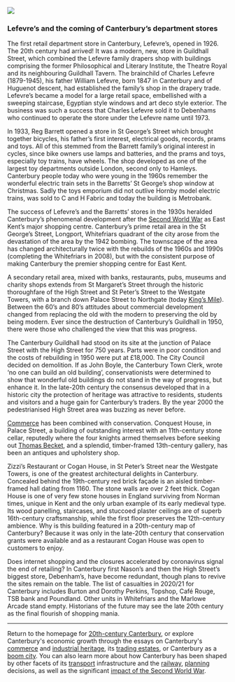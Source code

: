<a href="https://dev.visual-essays.app"><img src="https://dev-visual-essays.netlify.app/images/ve-button.png"/></a>
<param author="Richard Maltby" banner="https://stor.artstor.org/stor/c35dcc83-8c83-4e82-8a7e-0d012287b919" layout="vtl" title="20th-Century Canterbury: Retail" ve-config=""/>

<param aliases="Canterbury" eid="Q29303" ve-entity=""/>
<param aliases="William Lefevre" eid="Q22101934" ve-entity=""/>
<param aliases="Whitefriars" eid="Q17064998" ve-entity=""/>
<param aliases="Westgate Towers" eid="Q104815065" ve-entity=""/>
<param aliases="Guildhall" eid="Q17641331" ve-entity=""/>
<param aliases="Conquest House" eid="Q17557113" ve-entity=""/>

### Lefevre’s and the coming of Canterbury’s department stores

The first retail department store in Canterbury, Lefevre’s, opened in 1926. The 20th century had arrived! It was a modern, new, store in Guildhall Street, which combined the Lefevre family drapers shop with buildings comprising the former Philosophical and Literary Institute, the Theatre Royal and its neighbouring Guildhall Tavern. The brainchild of Charles Lefevre (1879-1945), his father William Lefevre, born 1847 in Canterbury and of Huguenot descent, had established the family’s shop in the drapery trade. Lefevre’s became a model for a large retail space, embellished with a sweeping staircase, Egyptian style windows and art deco style exterior. The business was such a success that Charles Lefevre sold it to Debenhams who continued to operate the store under the Lefevre name until 1973.
<param ve-image-v2 manifest="https://iiif.juncture-digital.org/wc:1599px-Canterbury%2C_Anglia._A_Mercery_Lane_a_Sun_street_fel%C5%91l._Fortepan_28406.jpg/manifest.json">

In 1933, Reg Barrett opened a store in St George’s Street which brought together bicycles, his father’s first interest, electrical goods, records, prams and toys. All of this stemmed from the Barrett family’s original interest in cycles, since bike owners use lamps and batteries, and the prams and toys, especially toy trains, have wheels. The shop developed as one of the largest toy departments outside London, second only to Hamleys. Canterbury people today who were young in the 1960s remember the wonderful electric train sets in the Barretts’ St George’s shop window at Christmas. Sadly the toys emporium did not outlive Hornby model electric trains, was sold to C and H Fabric and today the building is Metrobank.
<param attribution="Public domain" label="St George's Street" url="https://stor.artstor.org/stor/a88a700f-df99-46c1-ba05-e5809a9d9e77" ve-image=""/>
<param center="51.2780188177824, 1.08137879348189" ve-map="" zoom="15"/>

The success of Lefevre’s and the Barretts’ stores in the 1930s heralded Canterbury’s phenomenal development after the [Second World War](/canterbury/20c-canterbury-ww2) as East Kent’s major shopping centre. Canterbury’s prime retail area in the St George’s Street, Longport, Whitefriars quadrant of the city arose from the devastation of the area by the 1942 bombing. The townscape of the area has changed architecturally twice with the rebuilds of the 1960s and 1990s (completing the Whitefriars in 2008), but with the consistent purpose of making Canterbury the premier shopping centre for East Kent.
<param center="Q17064998" ve-map="" zoom="15"/>

A secondary retail area, mixed with banks, restaurants, pubs, museums and charity shops extends from St Margaret’s Street through the historic thoroughfare of the High Street and St Peter’s Street to the Westgate Towers, with a branch down Palace Street to Northgate (today [King’s Mile](https://thekingsmile.org.uk/about/)). Between the 60’s and 80’s attitudes about commercial development changed from replacing the old with the modern to preserving the old by being modern. Ever since the destruction of Canterbury’s Guildhall in 1950, there were those who challenged the view that this was progress.
<param attribution="Postcard, pre-1920" label="Canterbury High Street" url="https://stor.artstor.org/stor/707a3d41-f05c-49d5-add1-dbc573efec4a" ve-image=""/>
<param attribution="Postcard, pre-1918, Léon &amp; Levy" label="St Peter's Street" url="https://stor.artstor.org/stor/d0564753-7dc5-4985-8e3f-2fbcab4ee5d6" ve-image=""/>
<param attribution="Postcard, pre-1918, Léon &amp; Levy" label="Westgate" url="https://stor.artstor.org/stor/b0acbfd0-9654-4d59-b6ed-9f4fde9f6453" ve-image=""/>

The Canterbury Guildhall had stood on its site at the junction of Palace Street with the High Street for 750 years. Parts were in poor condition and the costs of rebuilding in 1950 were put at £18,000. The City Council decided on demolition. If as John Boyle, the Canterbury Town Clerk, wrote ‘no one can build an old building’, conservationists were determined to show that wonderful old buildings do not stand in the way of progress, but enhance it. In the late-20th century the consensus developed that in a historic city the protection of heritage was attractive to residents, students and visitors and a huge gain for Canterbury’s traders. By the year 2000 the pedestrianised High Street area was buzzing as never before.
<param attribution="Calum Elliot and Emma Molford, by kind permission" label="Canterbury High Street" url="https://stor.artstor.org/stor/4492394e-fa2c-454b-99a9-0520c088b76d" ve-image=""/>
<param ve-image-v2 manifest="https://iiif.juncture-digital.org/gh:kent-map/images/canterbury/Canterbury High Street.jpg/manifest.json">
<param center="Q17641331" ve-map="" zoom="15"/>

[Commerce](/canterbury/20c-canterbury-commerce) has been combined with conservation. Conquest House, in Palace Street, a building of outstanding interest with an 11th-century stone cellar, reputedly where the four knights armed themselves before seeking out [Thomas Becket](https://en.wikipedia.org/wiki/Thomas_Becket), and a splendid, timber-framed 13th-century gallery, has been an antiques and upholstery shop.
<param ve-image-v2 manifest="https://iiif.juncture-digital.org/wc:Canterbury_-_Conquest_House.jpg/manifest.json">

Zizzi’s Restaurant or Cogan House, in St Peter’s Street near the Westgate Towers, is one of the greatest architectural delights in Canterbury. Concealed behind the 19th-century red brick façade is an aisled timber-framed hall dating from 1160. The stone walls are over 2 feet thick. Cogan House is one of very few stone houses in England surviving from Norman times, unique in Kent and the only urban example of its early medieval type. Its wood panelling, staircases, and stuccoed plaster ceilings are of superb 16th-century craftsmanship, while the first floor preserves the 12th-century ambience. Why is this building featured in a 20th-century map of Canterbury? Because it was only in the late-20th century that conservation grants were available and as a restaurant Cogan House was open to customers to enjoy.
<param attribution="David Bedford, by kind permission" label="Zizzi's restaurant in Cogan House, St Peter's Street" url="https://stor.artstor.org/stor/e783dd08-05cf-4606-a6cb-6bf8d428892f" ve-image=""/>
<param center="51.28045496592545, 1.0776459381588603" ve-map="" zoom="15"/>

Does internet shopping and the closures accelerated by coronavirus signal the end of retailing? In Canterbury first Nason’s and then the High Street’s biggest store, Debenham’s, have become redundant, though plans to revive the sites remain on the table. The list of casualties in 2020/21 for Canterbury includes Burton and Dorothy Perkins, Topshop, Café Rouge, TSB bank and Poundland. Other units in Whitefriars and the Marlowe Arcade stand empty. Historians of the future may see the late 20th century as the final flourish of shopping mania.
<param ve-image-v2 manifest="https://iiif.juncture-digital.org/gh:kent-map/images/canterbury/Delapidated Nasons.jpg/manifest.json">
<param ve-image-v2 manifest="https://iiif.juncture-digital.org/gh:kent-map/images/canterbury/Abandoned Burtons.jpg/manifest.json">

***

Return to the homepage for [20th-century Canterbury](/canterbury/20c-canterbury-home), or explore Canterbury's economic growth through the essays on Canterbury's [commerce](/canterbury/20c-canterbury-commerce) and [industrial heritage](/canterbury/20c-canterbury-industrial), its [trading estates](/canterbury/20c-canterbury-trading-estates), or Canterbury as a [boom city](/canterbury/20c-canterbury-boom-city). You can also learn more about how Canterbury has been shaped by other facets of its [transport](/canterbury/20c-canterbury-transport) infrastructure and the [railway](/canterbury/20c-canterbury-railway), [planning](/canterbury/20c-canterbury-planning) decisions, as well as the significant [impact of the Second World War](/canterbury/20c-canterbury-ww2).
<param ve-image-v2 manifest="https://iiif.juncture-digital.org/wc:1557px-Canterbury_Cathedral_-_Portal_Nave_Cross-spire.jpeg/manifest.json"> 
